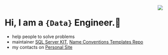 <img align='right' src="https://github-readme-stats.vercel.app/api?username=ktaranov&show_icons=true">

# Hi, I am a `{Data}` Engineer.👋

- help people to solve problems
- maintainer [SQL Server KIT](https://sqlserver-kit.org/), [Name Conventions Templates Repo](https://github.com/ktaranov/naming-convention)
- my contacts on [Personal Site](http://taranov.pro)
